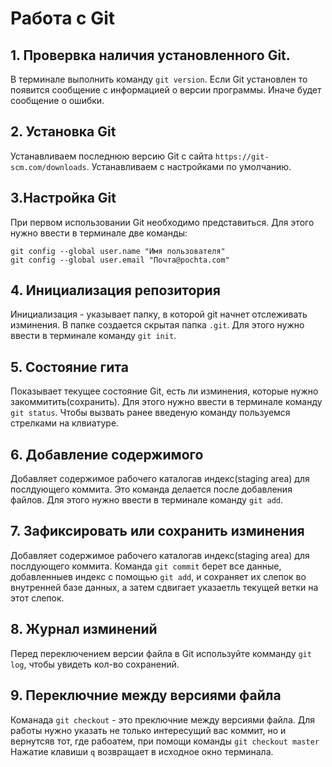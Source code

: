 # Работа с Git

## 1. Провервка наличия установленного Git.
В терминале выполнить команду `git version`.
Если Git установлен то появится сообщение 
с информацией о версии программы.
Иначе будет сообщение о ошибки.

##  2. Установка Git
Устанавливаем последнюю версию Git c cайта 
`https://git-scm.com/downloads`.
Устанавливаем с настройками по умолчанию.

## 3.Настройка Git
При первом иcпользовании Git необходимо представиться. Для этого нужно
ввести в терминале две команды: 

```
git config --global user.name "Имя пользователя"
git config --global user.email "Почта@pochta.com"
```
## 4. Инициализация репозитория
Инициализация - указывает папку, в которой git начнет отслеживать изминения. 
В папке создается скрытая папка `.git`.
Для этого нужно ввести в терминале команду `git init`.

## 5. Состояние гита
Показывает текущее состояние Git, есть ли изминения, которые нужно закоммитить(сохранить). 
Для этого нужно ввести в терминале команду `git status`.
Чтобы вызвать ранее введеную команду пользуемся стрелками на клвиатуре.

## 6. Добавление содержимого
Добавляет содержимое рабочего каталогав индекс(staging area) для послдующего коммита.
Это команда делается после добавления файлов.
Для этого нужно ввести в терминале команду `git add`.

## 7. Зафиксировать или сохранить изминения
Добавляет содержимое рабочего каталогав индекс(staging area) для послдующего коммита.
Команда `git commit` берет все данные, добавленныев индекс с помощью `git add`, и сохраняет их слепок во внутренней базе данных, а затем сдвигает указаетль текущей ветки на этот слепок. 

## 8. Журнал изминений
Перед переключением версии файла в Git используйте комманду `git log`, чтобы увидеть кол-во сохранений. 

## 9. Переключние между версиями файла
Команада `git checkout` - это преключние между версиями файла. Для работы нужно указать не только интересущий вас коммит, но и вернутсяв тот, где рабоатем, при помощи команды `git checkout master` 
 Нажатие клавиши `q` возвращает в исходное окно терминала. 
  

